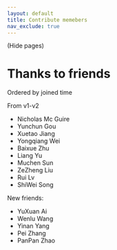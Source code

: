 ```yaml
---
layout: default
title: Contribute memebers
nav_exclude: true
---
```


(Hide pages)

# Thanks to friends

Ordered by joined time

From v1-v2

- Nicholas Mc Guire 
- Yunchun Gou
- Xuetao Jiang
- Yongqiang Wei
- Baixue Zhu
- Liang Yu
- Muchen Sun
- ZeZheng Liu
- Rui Lv
- ShiWei Song

New friends:

- YuXuan Ai
- Wenlu Wang
- Yinan Yang
- Pei Zhang
- PanPan Zhao






